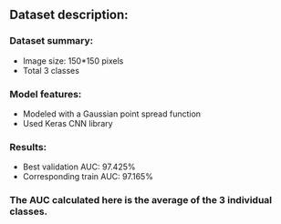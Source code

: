## Dataset description:

### Dataset summary:

- Image size: 150\*150 pixels
- Total 3 classes

### Model features:

- Modeled with a Gaussian point spread function
- Used Keras CNN library

### Results:

- Best validation AUC: 97.425%
- Corresponding train AUC: 97.165%

### The AUC calculated here is the average of the 3 individual classes.
